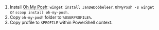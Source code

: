 1. Install [Oh My Posh](https://ohmyposh.dev/): `winget install JanDeDobbeleer.OhMyPosh -s winget` or `scoop install oh-my-posh`.
2. Copy `oh-my-posh` folder to `%USERPROFILE%`.
3. Copy profile to `$PROFILE` within PowerShell context.

